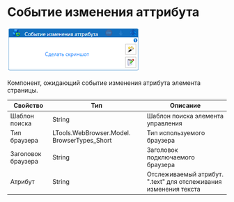 # Событие изменения аттрибута

![](../../../../resources/activities/basic/browser/events/image-150.png)



Компонент, ожидающий событие изменения атрибута элемента страницы.

| Свойство           | Тип                                          | Описание                                                         |
| ------------------ | -------------------------------------------- | ---------------------------------------------------------------- |
| Шаблон поиска      | String                                       | Шаблон поиска элемента управления                                |
| Тип браузера       | LTools.WebBrowser.Model. BrowserTypes\_Short | Тип используемого браузера                                       |
| Заголовок браузера | String                                       | Заголовок подключаемого браузера                                 |
| Атрибут            | String                                       | Отслеживаемый атрибут. ".text" для отслеживания изменения текста |

